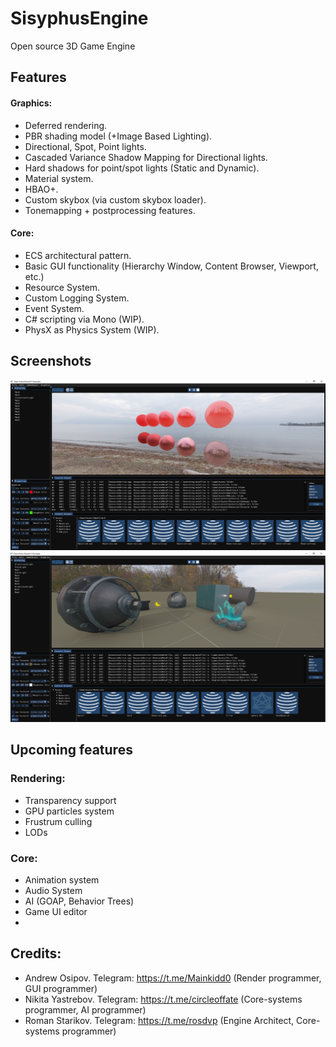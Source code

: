 # SisyphusEngine
Open source 3D Game Engine


## Features
#### Graphics:
- Deferred rendering.
- PBR shading model (+Image Based Lighting).
- Directional, Spot, Point lights.
- Cascaded Variance Shadow Mapping for Directional lights.
- Hard shadows for point/spot lights (Static and Dynamic).
- Material system.
- HBAO+.
- Custom skybox (via custom skybox loader).
- Tonemapping + postprocessing features.

#### Core:
- ECS architectural pattern.
- Basic GUI functionality (Hierarchy Window, Content Browser, Viewport, etc.)
- Resource System.
- Custom Logging System.
- Event System.
- C# scripting via Mono (WIP).
- PhysX as Physics System (WIP).


## Screenshots
![alt text](GameEngine/info/Engine_1.png)
![alt text](GameEngine/info/Engine_2.png)

## Upcoming features
### Rendering:
- Transparency support
- GPU particles system
- Frustrum culling
- LODs
### Core:
- Animation system
- Audio System
- AI (GOAP, Behavior Trees)
- Game UI editor
- 

## Credits:
- Andrew Osipov. Telegram: https://t.me/Mainkidd0 (Render programmer, GUI programmer)
- Nikita Yastrebov. Telegram: https://t.me/circleoffate (Core-systems programmer, AI programmer)
- Roman Starikov. Telegram: https://t.me/rosdvp (Engine Architect, Core-systems programmer)
